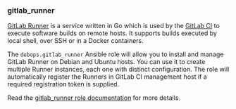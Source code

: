 ### gitlab_runner

[GitLab Runner](https://gitlab.com/gitlab-org/gitlab-ci-multi-runner) is
a service written in Go which is used by the [GitLab
CI](https://about.gitlab.com/gitlab-ci/) to execute software builds on
remote hosts. It supports builds executed by local shell, over SSH or in
a Docker containers.

The `debops.gitlab_runner` Ansible role will allow you to install and
manage GitLab Runner on Debian and Ubuntu hosts. You can use it to
create multiple Runner instances, each one with distinct configuration.
The role will automatically register the Runners in GitLab CI management
host if a required registration token is supplied.

Read the [gitlab_runner role documentation](https://docs.debops.org/en/stable-3.2/ansible/roles/gitlab_runner/) for more details.
